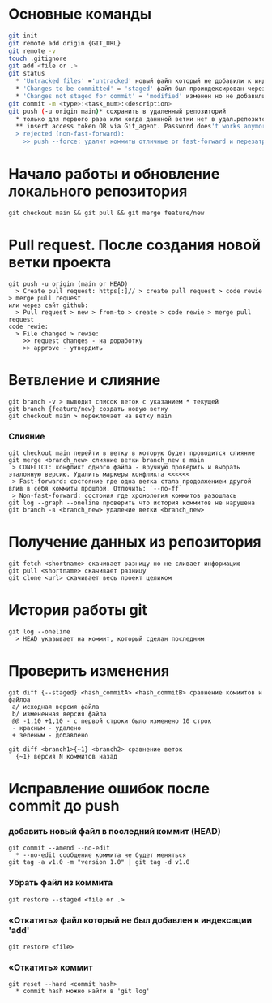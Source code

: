 # Основные команды
```BASH
git init
git remote add origin {GIT_URL}
git remote -v
touch .gitignore
git add <file or .>
git status 
  * 'Untracked files' ='untracked' новый файл который не добавили к индексации через 'add'
  * 'Changes to be committed' = 'staged' файл был проиндексирован через add
  * 'Changes not staged for commit' = 'modified' изменен но не добавили к индексации через 'add'
git commit -m <type>:<task_num>:<description>
git push (-u origin main)* сохранить в удаленный репозиторий
  * только для первого раза или когда даннной ветки нет в удал.репозитории
  ** insert access token OR via Git_agent. Password does't works anymore
  > rejected (non-fast-forward):
    >> push --force: удалит коммиты отличные от fast-forward и перезатрет посление отличия
```
# Начало работы и обновление локального репозитория
```
git checkout main && git pull && git merge feature/new
```
# Pull request. После создания новой ветки проекта
```
git push -u origin (main or HEAD)
  > Create pull request: https[:]// > create pull request > code rewie > merge pull request
или через сайт github:
  > Pull request > new > from-to > create > code rewie > merge pull request
code rewie:
  > File changed > rewie:
    >> request changes - на доработку
    >> approve - утвердить
```
# Ветвление и слияние
```
git branch -v > выводит список веток с указанием * текущей
git branch {feature/new} создать новую ветку
git checkout main > переключает на ветку main
```
### Слияние
```
git checkout main перейти в ветку в которую будет проводится слияние
git merge <branch_new> слияние ветки branch_new в main
 > CONFLICT: конфликт одного файла - вручную проверить и выбрать эталонную версию. Удалить маркеры конфликта <<<<<<
 > Fast-forward: состояние где одна ветка стала продолжением другой влив в себя коммиты прошлой. Отлючить: `--no-ff`
 > Non-fast-forward: состония где хронология коммитов разошлась
git log --graph --oneline проверить что история коммитов не нарушена
git branch -в <branch_new> удаление ветки <branch_new>
```
# Получение данных из репозитория
```
git fetch <shortname> скачивает разницу но не сливает информацию
git pull <shortname> скачивает разницу
git clone <url> скачивает весь проект целиком
```
# История работы git
```
git log --oneline
  > HEAD указывает на коммит, который сделан последним
```
# Проверить изменения
```
git diff {--staged} <hash_commitA> <hash_commitB> сравнение комиитов и файлоа
 a/ исходная версия файла
 b/ измененная версия файла
 @@ -1,10 +1,10 - с первой строки было изменено 10 строк
 - красным - удалено
 + зеленым - добавлено

git diff <branch1>{~1} <branch2> сравнение веток
  {~1} версия N коммитов назад
```
# Исправление ошибок после commit до push
### добавить новый файл в последний коммит (HEAD)
```
git commit --amend --no-edit
  * --no-edit сообщение коммита не будет меняться
git tag -a v1.0 -m "version 1.0" | git tag -d v1.0
```
### Убрать файл из коммита
```
git restore --staged <file or .>
```
### «Откатить» файл который не был добавлен к индексации 'add'
```
git restore <file>
```
### «Откатить» коммит
```
git reset --hard <commit hash>
  * commit hash можно найти в 'git log'
```
